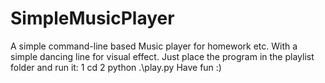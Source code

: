 # SimpleMusicPlayer
A simple command-line based Music player for homework etc.
With a simple dancing line for visual effect.
Just place the program in the playlist folder and run it:
1 cd <playlist>
2 python .\play.py
Have fun :)
